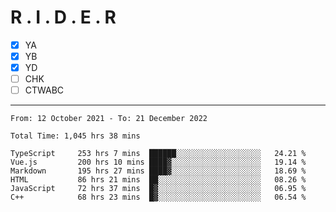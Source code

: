 # R . I . D . E . R

- [x] YA
- [x] YB
- [x] YD
- [ ] CHK
- [ ] CTWABC

---

<!--START_SECTION:waka-->

```text
From: 12 October 2021 - To: 21 December 2022

Total Time: 1,045 hrs 38 mins

TypeScript     253 hrs 7 mins  ██████░░░░░░░░░░░░░░░░░░░   24.21 %
Vue.js         200 hrs 10 mins ████▓░░░░░░░░░░░░░░░░░░░░   19.14 %
Markdown       195 hrs 27 mins ████▓░░░░░░░░░░░░░░░░░░░░   18.69 %
HTML           86 hrs 21 mins  ██░░░░░░░░░░░░░░░░░░░░░░░   08.26 %
JavaScript     72 hrs 37 mins  █▓░░░░░░░░░░░░░░░░░░░░░░░   06.95 %
C++            68 hrs 23 mins  █▓░░░░░░░░░░░░░░░░░░░░░░░   06.54 %
```

<!--END_SECTION:waka-->
